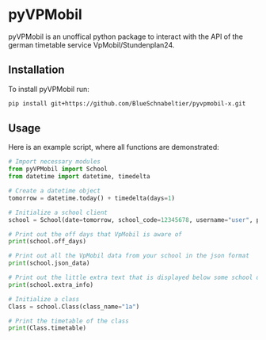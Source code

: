 # pyVPMobil
pyVPMobil is an unoffical python package to interact with the API of the german timetable service VpMobil/Stundenplan24.

## Installation
To install pyVPMobil run:
```bash
pip install git+https://github.com/BlueSchnabeltier/pyvpmobil-x.git
```

## Usage
Here is an example script, where all functions are demonstrated:
```python
# Import necessary modules 
from pyVPMobil import School
from datetime import datetime, timedelta

# Create a datetime object
tomorrow = datetime.today() + timedelta(days=1)

# Initialize a school client
school = School(date=tomorrow, school_code=12345678, username="user", password="password")

# Print out the off days that VpMobil is aware of
print(school.off_days)

# Print out all the VpMobil data from your school in the json format
print(school.json_data)

# Print out the little extra text that is displayed below some school days in VpMobil
print(school.extra_info)

# Initialize a class
Class = school.Class(class_name="1a")

# Print the timetable of the class
print(Class.timetable)
```
